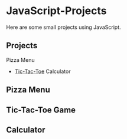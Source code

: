 # JavaScript-Projects
Here are some small projects using JavaScript.

## Projects

Pizza Menu
- [Tic-Tac-Toe](https://github.com/xavieruxchamp/JavaScript-Projects/blob/main/Basic%20JavaScript%20Projects/Tic%20Tac%20Toe/TicTacToe.html)
Calculator

## Pizza Menu

## Tic-Tac-Toe Game

## Calculator
